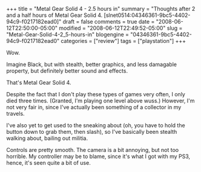 +++
title = "Metal Gear Solid 4 - 2.5 hours in"
summary = "Thoughts after 2 and a half hours of Metal Gear Solid 4. [slnet0514:04346361-9bc5-4402-94c9-f0217182ead0]"
draft = false
comments = true
date = "2008-06-12T22:50:00-05:00"
modified = "2008-06-12T22:49:52-05:00"
slug = "Metal-Gear-Solid-4-2_5-hours-in"
blogengine = "04346361-9bc5-4402-94c9-f0217182ead0"
categories = ["review"]
tags = ["playstation"]
+++

<p>
Wow. 
</p>
<p>
Imagine Black, but with stealth, better graphics, and less damagable property, but definitely better sound and effects. 
</p>
<p>
That&#39;s Metal Gear Solid 4. 
</p>
<p>
Despite the fact that I don&#39;t play these types of games very often, I only died three times. (Granted, I&#39;m playing one level above wuss.) However, I&#39;m not very fair in, since I&#39;ve actually been something of a collector in my travels. 
</p>
<p>
I&#39;ve also yet to get used to the sneaking about (oh, you have to hold the button down to grab them, then slash), so I&#39;ve basically been stealth walking about, bailing out militia. 
</p>
<p>
Controls are pretty smooth. The camera is a bit annoying, but not too horrible. My controller may be to blame, since it&#39;s what I got with my PS3, hence, it&#39;s seen quite a bit of use. 
</p>

